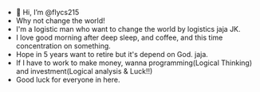 - 👋 Hi, I’m @flycs215
- Why not change the world!
- I'm a logistic man who want to change the world by logistics jaja JK. 
- I love good morning after deep sleep, and coffee, and this time concentration on something.
- Hope in 5 years want to retire but it's depend on God. jaja. 
- If I have to work to make money, wanna programming(Logical Thinking) and investment(Logical analysis & Luck!!)
- Good luck for everyone in here.
